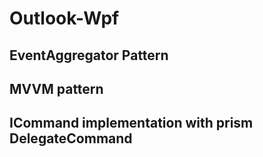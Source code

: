 # Outlook-Wpf
##  EventAggregator Pattern
## MVVM pattern
## ICommand implementation with prism DelegateCommand
